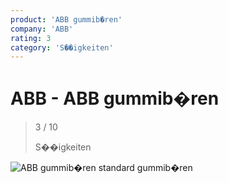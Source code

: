 ```yaml
---
product: 'ABB gummib�ren'
company: 'ABB'
rating: 3
category: 'S��igkeiten'
---
```


# ABB - ABB gummib�ren
>
> 3 / 10
>
> S��igkeiten

![ABB gummib�ren](./assets/abb-abb-gummib�ren-04343015-3b2a-4e31-a5ae-8efc0758f2a6.jpg)
standard gummib�ren
